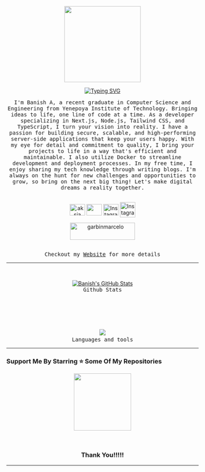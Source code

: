 <p align="center">
  <img src="https://github.com/thompsonemerson/thompsonemerson/raw/master/cover-thompson.png" height="200"/>
</p>

<p align='center'>
<a href="https://git.io/typing-svg"><img src="https://readme-typing-svg.herokuapp.com?font=Fira+Code&pause=1000&center=true&vCenter=true&width=435&lines=I'm+Banish+A;Computer+Science+Engineering+Student;Full+Stack+Web+Developer;Freelancer;Always+learning+new+things" alt="Typing SVG" /></a>
</p>
    <p align="center">
     <samp>
I'm Banish A, a recent graduate in Computer Science and Engineering from Yenepoya Institute of Technology. Bringing ideas to life, one line of code at a time. As a developer specializing in Next.js, Node.js, Tailwind CSS, and TypeScript, I turn your vision into reality. I have a passion for building secure, scalable, and high-performing server-side applications that keep your users happy. With my eye for detail and commitment to quality, I bring your projects to life in a way that's efficient and maintainable. I also utilize Docker to streamline development and deployment processes. In my free time, I enjoy sharing my tech knowledge through writing blogs. I'm always on the hunt for new challenges and opportunities to grow, so bring on the next big thing! Let's make digital dreams a reality together.
     <br><br>
  </samp>
  </p>
    <p align="center">
<a href="https://www.linkedin.com/in/banish3737/" target="blank"><img align="center" src="https://cdn.simpleicons.org/linkedin/white" alt="aksia" height="30" width="40" /></a>
 <a href = "mailto: banishonedirection@gmail.com"><img align="center" src="https://cdn.simpleicons.org/gmail/white" height="30" width="40" /></a>
         <a href="https://www.instagram.com/ba_n_ish/?next=%2F" target="_blank"><img align="center" src="https://cdn.simpleicons.org/instagram/white" alt="Instagram" height="30" width="40" /></a>
          <a href="https://www.instagram.com/ba_n_ish/?next=%2F" target="_blank"><img align="center" src="https://cdn.simpleicons.org/dev.to/white" alt="Instagram" height="40" width="40" /></a>
</p>
    <p align="center">
        <a href="buymeacoffee.com/banishoneds
" target="_blank"><img src="https://cdn.buymeacoffee.com/buttons/v2/default-yellow.png" height="45" width="170" alt="garbinmarcelo" /></a>
    </p>
    <p align="center">
  <samp>
     <br>Checkout my <a href="https://banish.vercel.app/">Website</a> for more details
  </samp>
</p>
<hr>

  <br/>
  <p align="center">
  <a href="https://awesome-github-stats.azurewebsites.net/index.html??cardType=github&theme=github-dark&preferLogin=false">    <img  alt="Banish's GitHub Stats" src="https://awesome-github-stats.azurewebsites.net/user-stats/baanishh?cardType=github&theme=github-dark&preferLogin=false" />  </a>
  <samp>
     <br>Github Stats
  </samp>
</p>
<br/>
<br/>
    <br/>
    <br/>
    <p align="center">
  <a href="https://skillicons.dev">
    <img src="https://skillicons.dev/icons?i=react,nodejs,nextjs,mongodb,androidstudio,docker,html,css,devto,express,figma,git,heroku,js,ts,jest,nestjs,redux,vercel,vscode&perline=10" />
  </a>
  <samp>
     <br>Languages and tools
  </samp>
</p>


<hr>

<h3>Support Me By Starring ⭐ Some Of My Repositories</h3>
<p align='center'>
<img src="https://media.giphy.com/media/O51MQ3DduOcGW6ofR3/giphy.gif" width="150" height="150" frameBorder="0" class="giphy-embed" allowFullScreen></img></p>
<br>

<h3 align='center'>Thank You!!!!!</h2>
<hr>
